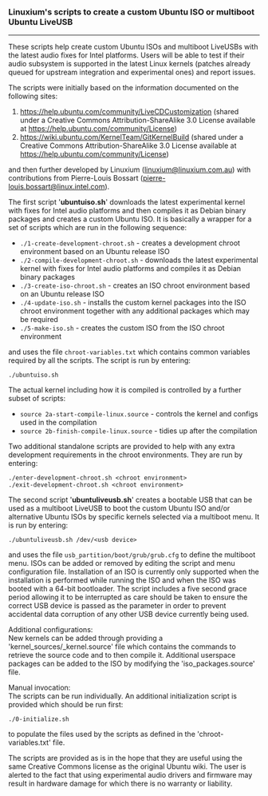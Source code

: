 ### Linuxium's scripts to create a custom Ubuntu ISO or multiboot Ubuntu LiveUSB
---

These scripts help create custom Ubuntu ISOs and multiboot LiveUSBs with the latest audio fixes for Intel platforms. Users will be able to test if their audio subsystem is supported in the latest Linux kernels (patches already queued for upstream integration and experimental ones) and report issues.

The scripts were initially based on the information documented on the following sites:

1. https://help.ubuntu.com/community/LiveCDCustomization (shared under a Creative Commons Attribution-ShareAlike 3.0 License available at https://help.ubuntu.com/community/License)
2. https://wiki.ubuntu.com/KernelTeam/GitKernelBuild (shared under a Creative Commons Attribution-ShareAlike 3.0 License available at https://help.ubuntu.com/community/License)

and then further developed by Linuxium (linuxium@linuxium.com.au) with contributions from Pierre-Louis Bossart (pierre-louis.bossart@linux.intel.com).

The first script '**ubuntuiso.sh**' downloads the latest experimental kernel with fixes for Intel audio platforms and then compiles it as Debian binary packages and creates a custom Ubuntu ISO. It is basically a wrapper for a set of scripts which are run in the following sequence: 

- `./1-create-development-chroot.sh` - creates a development chroot environment based on an Ubuntu release ISO  
- `./2-compile-development-chroot.sh` - downloads the latest experimental kernel with fixes for Intel audio platforms and compiles it as Debian binary packages  
- `./3-create-iso-chroot.sh` - creates an ISO chroot environment based on an Ubuntu release ISO  
- `./4-update-iso.sh` - installs the custom kernel packages into the ISO chroot environment together with any additional packages which may be required  
- `./5-make-iso.sh` - creates the custom ISO from the ISO chroot environment  

and uses the file `chroot-variables.txt` which contains common variables required by all the scripts. The script is run by entering:

```
./ubuntuiso.sh
```

The actual kernel including how it is compiled is controlled by a further subset of scripts:

- `source 2a-start-compile-linux.source` - controls the kernel and configs used in the compilation  
- `source 2b-finish-compile-linux.source` - tidies up after the compilation  

Two additional standalone scripts are provided to help with any extra development requirements in the chroot environments. They are run by entering:

```
./enter-development-chroot.sh <chroot environment>
./exit-development-chroot.sh <chroot environment>
```

The second script '**ubuntuliveusb.sh**' creates a bootable USB that can be used as a multiboot LiveUSB to boot the custom Ubuntu ISO and/or alternative Ubuntu ISOs by specific kernels selected via a multiboot menu. It is run by entering:

```
./ubuntuliveusb.sh /dev/<usb device>
```

and uses the file `usb_partition/boot/grub/grub.cfg` to define the multiboot menu. ISOs can be added or removed by editing the script and menu configuration file. Installation of an ISO is currently only supported when the installation is performed while running the ISO and when the ISO was booted with a 64-bit bootloader. The script includes a five second grace period allowing it to be interrupted as care should be taken to ensure the correct USB device is passed as the parameter in order to prevent accidental data corruption of any other USB device currently being used.

Additional configurations:  
New kernels can be added through providing a 'kernel_sources/<newconfig>_kernel.source' file which contains the commands to retrieve the source code and to then compile it.
Additional userspace packages can be added to the ISO by modifying the 'iso_packages.source' file.

Manual invocation:  
The scripts can be run individually. An additional initialization script is provided which should be run first: 

```
./0-initialize.sh
```

to populate the files used by the scripts as defined in the 'chroot-variables.txt' file.

The scripts are provided as is in the hope that they are useful using the same Creative Commons license as the original Ubuntu wiki. The user is alerted to the fact that using experimental audio drivers and firmware may result in hardware damage for which there is no warranty or liability.

